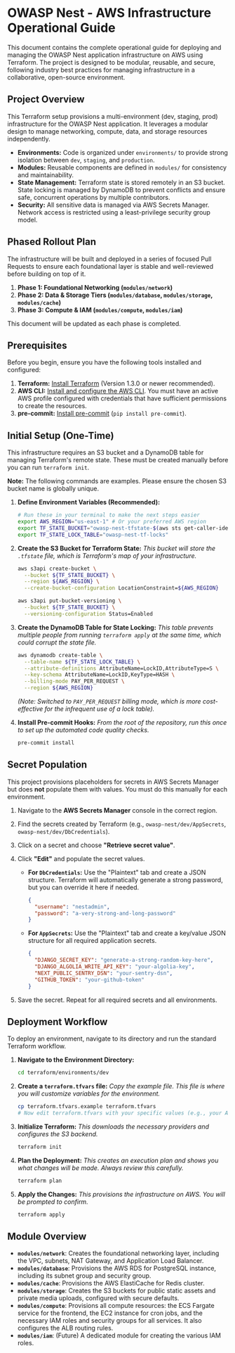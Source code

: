 # OWASP Nest - AWS Infrastructure Operational Guide

This document contains the complete operational guide for deploying and managing the OWASP Nest application infrastructure on AWS using Terraform. The project is designed to be modular, reusable, and secure, following industry best practices for managing infrastructure in a collaborative, open-source environment.

## Project Overview

This Terraform setup provisions a multi-environment (dev, staging, prod) infrastructure for the OWASP Nest application. It leverages a modular design to manage networking, compute, data, and storage resources independently.

-   **Environments:** Code is organized under `environments/` to provide strong isolation between `dev`, `staging`, and `production`.
-   **Modules:** Reusable components are defined in `modules/` for consistency and maintainability.
-   **State Management:** Terraform state is stored remotely in an S3 bucket. State locking is managed by DynamoDB to prevent conflicts and ensure safe, concurrent operations by multiple contributors.
-   **Security:** All sensitive data is managed via AWS Secrets Manager. Network access is restricted using a least-privilege security group model.

## Phased Rollout Plan

The infrastructure will be built and deployed in a series of focused Pull Requests to ensure each foundational layer is stable and well-reviewed before building on top of it.

1.  **Phase 1: Foundational Networking (`modules/network`)**
2.  **Phase 2: Data & Storage Tiers (`modules/database`, `modules/storage`, `modules/cache`)**
3.  **Phase 3: Compute & IAM (`modules/compute`, `modules/iam`)**

This document will be updated as each phase is completed.

## Prerequisites

Before you begin, ensure you have the following tools installed and configured:

1.  **Terraform:** [Install Terraform](https://learn.hashicorp.com/tutorials/terraform/install-cli) (Version 1.3.0 or newer recommended).
2.  **AWS CLI:** [Install and configure the AWS CLI](https://docs.aws.amazon.com/cli/latest/userguide/cli-chap-configure.html). You must have an active AWS profile configured with credentials that have sufficient permissions to create the resources.
3.  **pre-commit:** [Install pre-commit](https://pre-commit.com/#installation) (`pip install pre-commit`).

## Initial Setup (One-Time)

This infrastructure requires an S3 bucket and a DynamoDB table for managing Terraform's remote state. These must be created manually before you can run `terraform init`.

**Note:** The following commands are examples. Please ensure the chosen S3 bucket name is globally unique.

1.  **Define Environment Variables (Recommended):**
    ```bash
    # Run these in your terminal to make the next steps easier
    export AWS_REGION="us-east-1" # Or your preferred AWS region
    export TF_STATE_BUCKET="owasp-nest-tfstate-$(aws sts get-caller-identity --query Account --output text)" # Creates a unique bucket name
    export TF_STATE_LOCK_TABLE="owasp-nest-tf-locks"
    ```

2.  **Create the S3 Bucket for Terraform State:**
    *This bucket will store the `.tfstate` file, which is Terraform's map of your infrastructure.*
    ```bash
    aws s3api create-bucket \
      --bucket ${TF_STATE_BUCKET} \
      --region ${AWS_REGION} \
      --create-bucket-configuration LocationConstraint=${AWS_REGION}

    aws s3api put-bucket-versioning \
      --bucket ${TF_STATE_BUCKET} \
      --versioning-configuration Status=Enabled
    ```

3.  **Create the DynamoDB Table for State Locking:**
    *This table prevents multiple people from running `terraform apply` at the same time, which could corrupt the state file.*
    ```bash
    aws dynamodb create-table \
      --table-name ${TF_STATE_LOCK_TABLE} \
      --attribute-definitions AttributeName=LockID,AttributeType=S \
      --key-schema AttributeName=LockID,KeyType=HASH \
      --billing-mode PAY_PER_REQUEST \
      --region ${AWS_REGION}
    ```
    *(Note: Switched to `PAY_PER_REQUEST` billing mode, which is more cost-effective for the infrequent use of a lock table).*

4.  **Install Pre-commit Hooks:**
    *From the root of the repository, run this once to set up the automated code quality checks.*
    ```bash
    pre-commit install
    ```

## Secret Population

This project provisions placeholders for secrets in AWS Secrets Manager but does **not** populate them with values. You must do this manually for each environment.

1.  Navigate to the **AWS Secrets Manager** console in the correct region.
2.  Find the secrets created by Terraform (e.g., `owasp-nest/dev/AppSecrets`, `owasp-nest/dev/DbCredentials`).
3.  Click on a secret and choose **"Retrieve secret value"**.
4.  Click **"Edit"** and populate the secret values.

    -   **For `DbCredentials`:** Use the "Plaintext" tab and create a JSON structure. Terraform will automatically generate a strong password, but you can override it here if needed.
        ```json
        {
          "username": "nestadmin",
          "password": "a-very-strong-and-long-password"
        }
        ```

    -   **For `AppSecrets`:** Use the "Plaintext" tab and create a key/value JSON structure for all required application secrets.
        ```json
        {
          "DJANGO_SECRET_KEY": "generate-a-strong-random-key-here",
          "DJANGO_ALGOLIA_WRITE_API_KEY": "your-algolia-key",
          "NEXT_PUBLIC_SENTRY_DSN": "your-sentry-dsn",
          "GITHUB_TOKEN": "your-github-token"
        }
        ```
5.  Save the secret. Repeat for all required secrets and all environments.

## Deployment Workflow

To deploy an environment, navigate to its directory and run the standard Terraform workflow.

1.  **Navigate to the Environment Directory:**
    ```bash
    cd terraform/environments/dev
    ```

2.  **Create a `terraform.tfvars` file:**
    *Copy the example file. This file is where you will customize variables for the environment.*
    ```bash
    cp terraform.tfvars.example terraform.tfvars
    # Now edit terraform.tfvars with your specific values (e.g., your AWS account ID, desired region).
    ```

3.  **Initialize Terraform:**
    *This downloads the necessary providers and configures the S3 backend.*
    ```bash
    terraform init
    ```

4.  **Plan the Deployment:**
    *This creates an execution plan and shows you what changes will be made. Always review this carefully.*
    ```bash
    terraform plan
    ```

5.  **Apply the Changes:**
    *This provisions the infrastructure on AWS. You will be prompted to confirm.*
    ```bash
    terraform apply
    ```

## Module Overview

-   **`modules/network`**: Creates the foundational networking layer, including the VPC, subnets, NAT Gateway, and Application Load Balancer.
-   **`modules/database`**: Provisions the AWS RDS for PostgreSQL instance, including its subnet group and security group.
-   **`modules/cache`**: Provisions the AWS ElastiCache for Redis cluster.
-   **`modules/storage`**: Creates the S3 buckets for public static assets and private media uploads, configured with secure defaults.
-   **`modules/compute`**: Provisions all compute resources: the ECS Fargate service for the frontend, the EC2 instance for cron jobs, and the necessary IAM roles and security groups for all services. It also configures the ALB routing rules.
-   **`modules/iam`**: (Future) A dedicated module for creating the various IAM roles.